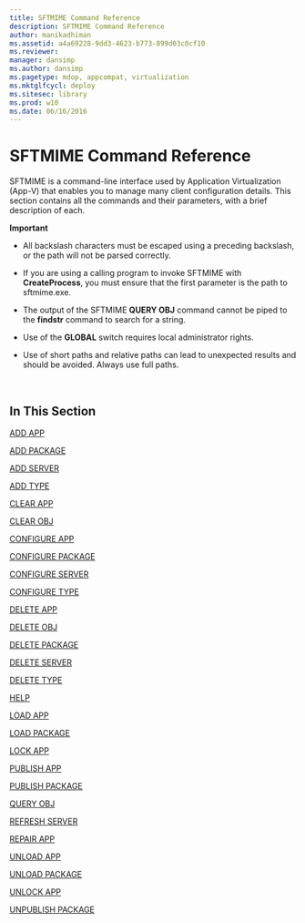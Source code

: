 ```yaml
---
title: SFTMIME Command Reference
description: SFTMIME Command Reference
author: manikadhiman
ms.assetid: a4a69228-9dd3-4623-b773-899d03c0cf10
ms.reviewer: 
manager: dansimp
ms.author: dansimp
ms.pagetype: mdop, appcompat, virtualization
ms.mktglfcycl: deploy
ms.sitesec: library
ms.prod: w10
ms.date: 06/16/2016
---
```



# SFTMIME Command Reference


SFTMIME is a command-line interface used by Application Virtualization (App-V) that enables you to manage many client configuration details. This section contains all the commands and their parameters, with a brief description of each.

**Important**  
-   All backslash characters must be escaped using a preceding backslash, or the path will not be parsed correctly.

-   If you are using a calling program to invoke SFTMIME with **CreateProcess**, you must ensure that the first parameter is the path to sftmime.exe.

-   The output of the SFTMIME **QUERY OBJ** command cannot be piped to the **findstr** command to search for a string.

-   Use of the **GLOBAL** switch requires local administrator rights.

-   Use of short paths and relative paths can lead to unexpected results and should be avoided. Always use full paths.

 

## In This Section


[ADD APP](add-app.md)

[ADD PACKAGE](add-package.md)

[ADD SERVER](add-server.md)

[ADD TYPE](add-type.md)

[CLEAR APP](clear-app.md)

[CLEAR OBJ](clear-obj.md)

[CONFIGURE APP](configure-app.md)

[CONFIGURE PACKAGE](configure-package.md)

[CONFIGURE SERVER](configure-server.md)

[CONFIGURE TYPE](configure-type.md)

[DELETE APP](delete-app.md)

[DELETE OBJ](delete-obj.md)

[DELETE PACKAGE](delete-package.md)

[DELETE SERVER](delete-server.md)

[DELETE TYPE](delete-type.md)

[HELP](help.md)

[LOAD APP](load-app.md)

[LOAD PACKAGE](load-package.md)

[LOCK APP](lock-app.md)

[PUBLISH APP](publish-app.md)

[PUBLISH PACKAGE](publish-package.md)

[QUERY OBJ](query-obj.md)

[REFRESH SERVER](refresh-server.md)

[REPAIR APP](repair-app.md)

[UNLOAD APP](unload-app.md)

[UNLOAD PACKAGE](unload-package.md)

[UNLOCK APP](unlock-app.md)

[UNPUBLISH PACKAGE](unpublish-package.md)

 

 





